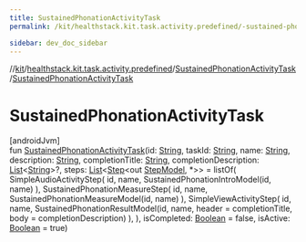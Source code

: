 ```yaml
---
title: SustainedPhonationActivityTask
permalink: /kit/healthstack.kit.task.activity.predefined/-sustained-phonation-activity-task/-sustained-phonation-activity-task.html

sidebar: dev_doc_sidebar
---
```

//[kit](../../../index.html)/[healthstack.kit.task.activity.predefined](../index.html)/[SustainedPhonationActivityTask](index.html)/[SustainedPhonationActivityTask](-sustained-phonation-activity-task.html)



# SustainedPhonationActivityTask



[androidJvm]\
fun [SustainedPhonationActivityTask](-sustained-phonation-activity-task.html)(id: [String](https://kotlinlang.org/api/latest/jvm/stdlib/kotlin/-string/index.html), taskId: [String](https://kotlinlang.org/api/latest/jvm/stdlib/kotlin/-string/index.html), name: [String](https://kotlinlang.org/api/latest/jvm/stdlib/kotlin/-string/index.html), description: [String](https://kotlinlang.org/api/latest/jvm/stdlib/kotlin/-string/index.html), completionTitle: [String](https://kotlinlang.org/api/latest/jvm/stdlib/kotlin/-string/index.html), completionDescription: [List](https://kotlinlang.org/api/latest/jvm/stdlib/kotlin.collections/-list/index.html)&lt;[String](https://kotlinlang.org/api/latest/jvm/stdlib/kotlin/-string/index.html)&gt;?, steps: [List](https://kotlinlang.org/api/latest/jvm/stdlib/kotlin.collections/-list/index.html)&lt;[Step](../../healthstack.kit.task.base/-step/index.html)&lt;out [StepModel](../../healthstack.kit.task.base/-step-model/index.html), *&gt;&gt; = listOf(
        SimpleAudioActivityStep(
            id, name, SustainedPhonationIntroModel(id, name)
        ),
        SustainedPhonationMeasureStep(
            id, name, SustainedPhonationMeasureModel(id, name)
        ),
        SimpleViewActivityStep(
            id, name, SustainedPhonationResultModel(id, name, header = completionTitle, body = completionDescription)
        ),
    ), isCompleted: [Boolean](https://kotlinlang.org/api/latest/jvm/stdlib/kotlin/-boolean/index.html) = false, isActive: [Boolean](https://kotlinlang.org/api/latest/jvm/stdlib/kotlin/-boolean/index.html) = true)




